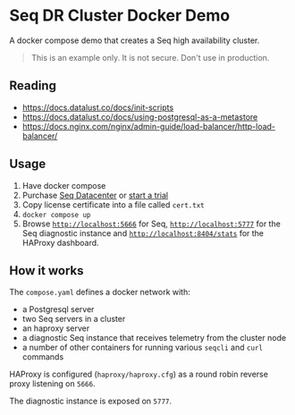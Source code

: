 Seq DR Cluster Docker Demo
==========================

A docker compose demo that creates a Seq high availability cluster.

> This is an example only. It is not secure. Don't use in production. 

Reading
------

* https://docs.datalust.co/docs/init-scripts
* https://docs.datalust.co/docs/using-postgresql-as-a-metastore
* https://docs.nginx.com/nginx/admin-guide/load-balancer/http-load-balancer/

Usage
-----

1. Have docker compose
1. Purchase [Seq Datacenter](https://datalust.co/pricing) or [start a trial](https://datalust.co/trial)
1. Copy license certificate into a file called `cert.txt`
1. `docker compose up`
1. Browse [`http://localhost:5666`](http://localhost:5666) for Seq, [`http://localhost:5777`](http://localhost:5777) for the Seq diagnostic instance and [`http://localhost:8404/stats`](http://localhost:8404/stats) for the HAProxy dashboard.

How it works
------------

The `compose.yaml` defines a docker network with:
* a Postgresql server
* two Seq servers in a cluster
* an haproxy server
* a diagnostic Seq instance that receives telemetry from the cluster node
* a number of other containers for running various `seqcli` and `curl` commands

HAProxy is configured (`haproxy/haproxy.cfg`) as a round robin reverse proxy listening on `5666`.

The diagnostic instance is exposed on `5777`.
